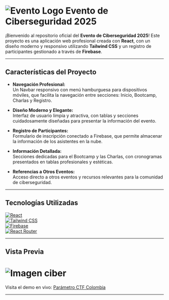 # ![Evento Logo](https://encrypted-tbn0.gstatic.com/images?q=tbn:ANd9GcRG7-pmbeKxnpl15SCC2BrSp05jKSRBcrfrkw&s) Evento de Ciberseguridad 2025

¡Bienvenido al repositorio oficial del **Evento de Ciberseguridad 2025**! Este proyecto es una aplicación web profesional creada con **React**, con un diseño moderno y responsivo utilizando **Tailwind CSS** y un registro de participantes gestionado a través de **Firebase**.

---

## Características del Proyecto

- **Navegación Profesional:**  
  Un Navbar responsivo con menú hamburguesa para dispositivos móviles, que facilita la navegación entre secciones: Inicio, Bootcamp, Charlas y Registro.

- **Diseño Moderno y Elegante:**  
  Interfaz de usuario limpia y atractiva, con tablas y secciones cuidadosamente diseñadas para presentar la información del evento.

- **Registro de Participantes:**  
  Formulario de inscripción conectado a Firebase, que permite almacenar la información de los asistentes en la nube.

- **Información Detallada:**  
  Secciones dedicadas para el Bootcamp y las Charlas, con cronogramas presentados en tablas profesionales y estéticas.

- **Referencias a Otros Eventos:**  
  Acceso directo a otros eventos y recursos relevantes para la comunidad de ciberseguridad.

---

## Tecnologías Utilizadas

[![React](https://img.shields.io/badge/React-18.0.0-blue?logo=react)](https://reactjs.org/)  
[![Tailwind CSS](https://img.shields.io/badge/TailwindCSS-3.0-blue?logo=tailwind-css)](https://tailwindcss.com/)  
[![Firebase](https://img.shields.io/badge/Firebase-9.0-yellow?logo=firebase)](https://firebase.google.com/)  
[![React Router](https://img.shields.io/badge/React_Router-v6-blue?logo=react-router)](https://reactrouter.com/)

---

## Vista Previa

# ![Imagen ciber](https://www.gartner.es/ngw/globalassets/intl-es/information-technology/images/elementos-de-un-programa-de-ciberseguridad.png)

Visita el demo en vivo: [Parámetro CTF Colombia](https://paramoctfcolombia.web.app/)

---

